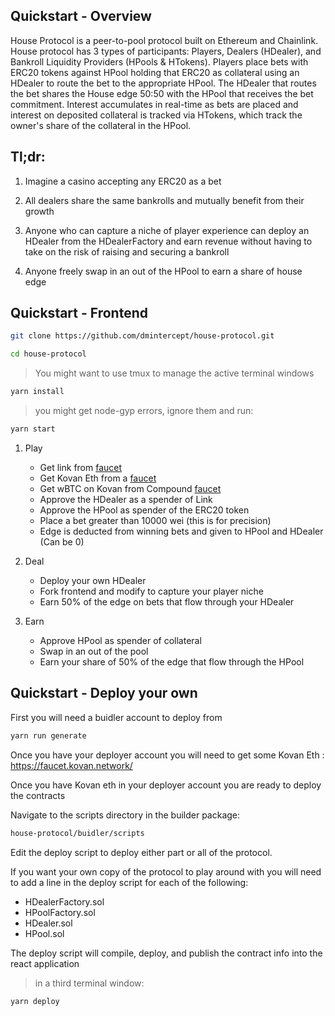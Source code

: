 ## Quickstart - Overview

House Protocol is a peer-to-pool protocol built on Ethereum and Chainlink.  House protocol has 3 types of participants: Players, Dealers (HDealer), and Bankroll Liquidity Providers (HPools & HTokens).  Players place bets with ERC20 tokens against HPool holding that ERC20 as collateral using an HDealer to route the bet to the appropriate HPool. The HDealer that routes the bet shares the House edge 50:50 with the HPool that receives the bet commitment.  Interest accumulates in real-time as bets are placed and interest on deposited collateral is tracked via HTokens, which track the owner's share of the collateral in the HPool.

## Tl;dr:

1. Imagine a casino accepting any ERC20 as a bet

2. All dealers share the same bankrolls and mutually benefit from their growth

3. Anyone who can capture a niche of player experience can deploy an HDealer from the HDealerFactory and earn revenue without having to take on the risk of raising and securing a bankroll

4. Anyone freely swap in an out of the HPool to earn a share of house edge

## Quickstart - Frontend

```bash 
git clone https://github.com/dmintercept/house-protocol.git 

cd house-protocol 
```
>You might want to use tmux to manage the active terminal windows
```bash
yarn install
```
> you might get node-gyp errors, ignore them and run:
```bash
yarn start
```

1. Play
    - Get link from [faucet](https://kovan.chain.link/) 
    - Get Kovan Eth from a [faucet](https://faucet.kovan.network/)
    - Get wBTC on Kovan from Compound [faucet](https://app.compound.finance/)
    - Approve the HDealer as a spender of Link
    - Approve the HPool as spender of the ERC20 token
    - Place a bet greater than 10000 wei (this is for precision)
    - Edge is deducted from winning bets and given to HPool and HDealer (Can be 0)

2. Deal
    - Deploy your own HDealer
    - Fork frontend and modify to capture your player niche
    - Earn 50% of the edge on bets that flow through your HDealer

 3. Earn
    - Approve HPool as spender of collateral
    - Swap in an out of the pool
    - Earn your share of 50% of the edge that flow through the HPool

## Quickstart - Deploy your own

First you will need a buidler account to deploy from
```bash
yarn run generate
```

Once you have your deployer account you will need to get some Kovan Eth : https://faucet.kovan.network/

Once you have Kovan eth in your deployer account you are ready to deploy the contracts

Navigate to the scripts directory in the builder package:

```bash
house-protocol/buidler/scripts
```

Edit the deploy script to deploy either part or all of the protocol.

If you want your own copy of the protocol to play around with you will need to add a line in the deploy script for each of the following:

- HDealerFactory.sol
- HPoolFactory.sol
- HDealer.sol
- HPool.sol

The deploy script will compile, deploy, and publish the contract info into the react application

> in a third terminal window:
```bash
yarn deploy
```
